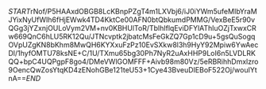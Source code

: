 $START$rNof/P5HAAxdOBGB8LcKBnpPZgT4m1LXVbj6/iJ0iYWm5ufeMIbYraMJYixNyUfWIh6fHjEWwk4TD4KktCe00AFN0btQbkumdPMMG/VexBeE5r90vQGg3jYZxnjOULoVym2VM+nv0KBHUlToR/TblhIflqEviDFYlAThluOZjTxwxCRw669QnC6hLU5RK12Qu/JTNcvptk2jbatcMsFeGkZQ7Gp1cD9u+5gsQuSogqOVpUZgKN8bKhm8MwQH6KYXxuFzPz10EvSXkw8l3h9HyY92Mpiw6YwAecDl/1hyfOMTU78ksNE+C/1U/TXmu65bg30Ph7NyR2uAxHHP9LoI6n5LVDLRKQQ+bpC4UQPgpF8go4/DMeVWlGOMFFF+Aivb98m80Vz/5eRBRihhDmxlzro9OencQwZosYtqKD4zENohGBe121teU53+1Cye43BveuDIEBoF522Oj/wouIYtnA==$END$